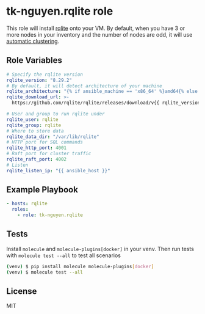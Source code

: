 # tk-nguyen.rqlite role

This role will install [rqlite](https://rqlite.io/) onto your VM. By default, when you have 3 or more nodes in your inventory and the number of nodes are odd, it will use [automatic clustering](https://rqlite.io/docs/clustering/automatic-clustering/).

## Role Variables

```yaml
# Specify the rqlite version
rqlite_version: "8.29.2"
# By default, it will detect architecture of your machine
rqlite_architecture: "{% if ansible_machine == 'x86_64' %}amd64{% else %}{{ ansible_machine }}{% endif %}"
rqlite_download_url: >-
  https://github.com/rqlite/rqlite/releases/download/v{{ rqlite_version }}/rqlite-v{{ rqlite_version }}-linux-{{ rqlite_architecture }}.tar.gz

# User and group to run rqlite under
rqlite_user: rqlite
rqlite_group: rqlite
# Where to store data
rqlite_data_dir: "/var/lib/rqlite"
# HTTP port for SQL commands
rqlite_http_port: 4001
# Raft port for cluster traffic
rqlite_raft_port: 4002
# Listen
rqlite_listen_ip: "{{ ansible_host }}"
```

## Example Playbook

```yaml
- hosts: rqlite
  roles:
    - role: tk-nguyen.rqlite
```

## Tests

Install `molecule` and `molecule-plugins[docker]` in your venv. Then run tests with `molecule test --all` to test all scenarios 

```bash
(venv) $ pip install molecule molecule-plugins[docker]
(venv) $ molecule test --all
```

## License

MIT


